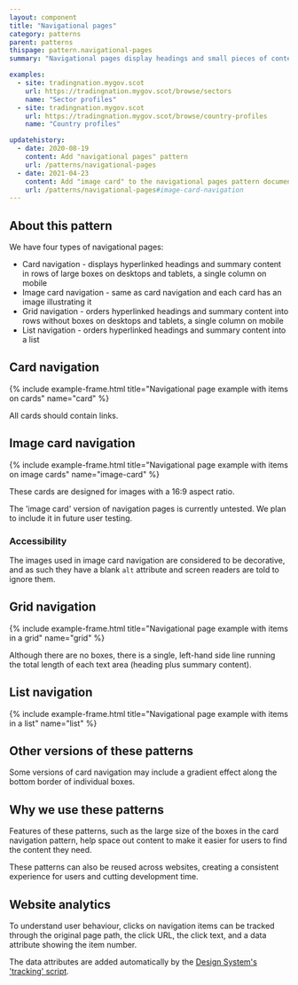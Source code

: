 ```yaml
---
layout: component
title: "Navigational pages"
category: patterns
parent: patterns
thispage: pattern.navigational-pages
summary: "Navigational pages display headings and small pieces of content to help users navigate a website."

examples:
  - site: tradingnation.mygov.scot
    url: https://tradingnation.mygov.scot/browse/sectors
    name: "Sector profiles"
  - site: tradingnation.mygov.scot
    url: https://tradingnation.mygov.scot/browse/country-profiles
    name: "Country profiles"

updatehistory:
  - date: 2020-08-19
    content: Add "navigational pages" pattern
    url: /patterns/navigational-pages
  - date: 2021-04-23
    content: Add "image card" to the navigational pages pattern documentation
    url: /patterns/navigational-pages#image-card-navigation
---
```


## About this pattern

We have four types of navigational pages:

* Card navigation - displays hyperlinked headings and summary content in rows of large boxes on desktops and tablets, a single column on mobile
* Image card navigation - same as card navigation and each card has an image illustrating it
* Grid navigation - orders hyperlinked headings and summary content into rows without boxes on desktops and tablets, a single column on mobile
* List navigation - orders hyperlinked headings and summary content into a list

## Card navigation

{% include example-frame.html title="Navigational page example with items on cards" name="card" %}

All cards should contain links.

## Image card navigation

{% include example-frame.html title="Navigational page example with items on image cards" name="image-card" %}

These cards are designed for images with a 16:9 aspect ratio.

<div class="ds_inset-text">
  <div class="ds_inset-text__text">
    <p>The 'image card' version of navigation pages is currently untested. We plan to include it in future user testing.</p>
  </div>
</div>

### Accessibility

The images used in image card navigation are considered to be decorative, and as such they have a blank `alt` attribute and screen readers are told to ignore them.

## Grid navigation

{% include example-frame.html title="Navigational page example with items in a grid" name="grid" %}

Although there are no boxes, there is a single, left-hand side line running the total length of each text area (heading plus summary content).

## List navigation

{% include example-frame.html title="Navigational page example with items in a list" name="list" %}

## Other versions of these patterns

Some versions of card navigation may include a gradient effect along the bottom border of individual boxes.

## Why we use these patterns

Features of these patterns, such as the large size of the boxes in the card navigation pattern, help space out content to make it easier for users to find the content they need.

These patterns can also be reused across websites, creating a consistent experience for users and cutting development time.

## Website analytics

To understand user behaviour, clicks on navigation items can be tracked through the original page path, the click URL, the click text, and a data attribute showing the item number.

The data attributes are added automatically by the [Design System's 'tracking' script](/get-started/tracking/).
